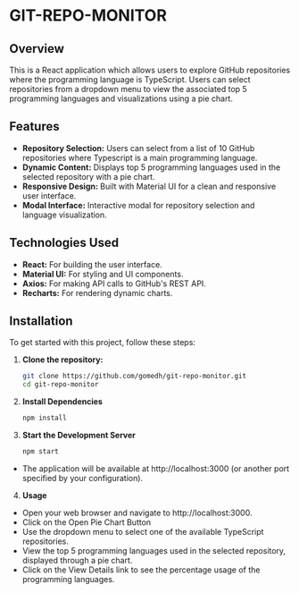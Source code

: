 # GIT-REPO-MONITOR

## Overview

This is a React application which allows users to explore GitHub repositories where the programming language is TypeScript. Users can select repositories from a dropdown menu to view the associated top 5 programming languages and visualizations using a pie chart.

## Features

- **Repository Selection:** Users can select from a list of 10 GitHub repositories where Typescript is a main programming language.
- **Dynamic Content:** Displays top 5 programming languages used in the selected repository with a pie chart.
- **Responsive Design:** Built with Material UI for a clean and responsive user interface.
- **Modal Interface:** Interactive modal for repository selection and language visualization.

## Technologies Used

- **React:** For building the user interface.
- **Material UI:** For styling and UI components.
- **Axios:** For making API calls to GitHub's REST API.
- **Recharts:** For rendering dynamic charts.

## Installation

To get started with this project, follow these steps:

1. **Clone the repository:**
   ```bash
   git clone https://github.com/gomedh/git-repo-monitor.git
   cd git-repo-monitor

2. **Install Dependencies**
   ```bash
   npm install

3. **Start the Development Server**
   ```bash
   npm start

- The application will be available at http://localhost:3000 (or another port specified by your configuration).

4. **Usage**
- Open your web browser and navigate to http://localhost:3000.
- Click on the Open Pie Chart Button
- Use the dropdown menu to select one of the available TypeScript repositories.
- View the top 5 programming languages used in the selected repository, displayed through a pie chart.
- Click on the View Details link to see the percentage usage of the programming languages.



